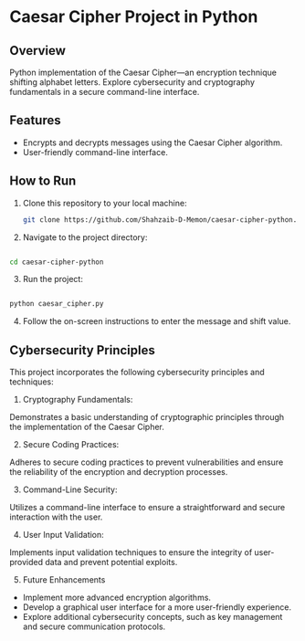 # Caesar Cipher Project in Python

## Overview

Python implementation of the Caesar Cipher—an encryption technique shifting alphabet letters. Explore cybersecurity and cryptography fundamentals in a secure command-line interface.

## Features

- Encrypts and decrypts messages using the Caesar Cipher algorithm.
- User-friendly command-line interface.

## How to Run

1. Clone this repository to your local machine:

   ```bash
   git clone https://github.com/Shahzaib-D-Memon/caesar-cipher-python.git

   ```

2. Navigate to the project directory:

```bash

cd caesar-cipher-python

```

3. Run the project:

```bash

python caesar_cipher.py

```

4. Follow the on-screen instructions to enter the message and shift value.

## Cybersecurity Principles

This project incorporates the following cybersecurity principles and techniques:

1. Cryptography Fundamentals:

Demonstrates a basic understanding of cryptographic principles through the implementation of the Caesar Cipher.

2. Secure Coding Practices:

Adheres to secure coding practices to prevent vulnerabilities and ensure the reliability of the encryption and decryption processes.

3. Command-Line Security:

Utilizes a command-line interface to ensure a straightforward and secure interaction with the user.

4. User Input Validation:

Implements input validation techniques to ensure the integrity of user-provided data and prevent potential exploits.

5. Future Enhancements

- Implement more advanced encryption algorithms.
- Develop a graphical user interface for a more user-friendly experience.
- Explore additional cybersecurity concepts, such as key management and secure communication protocols.
